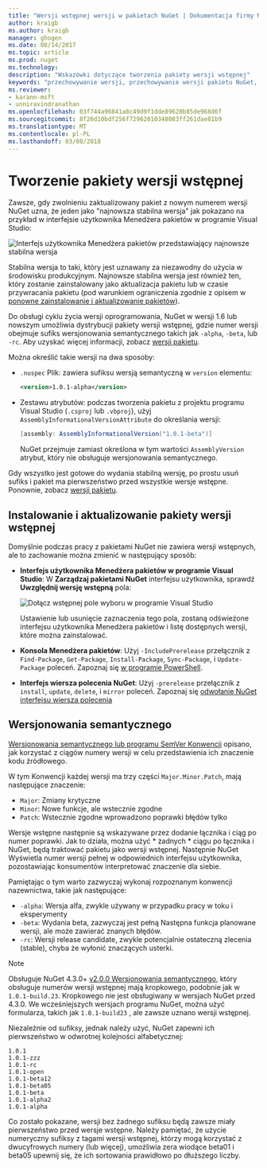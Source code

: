 ```yaml
---
title: "Wersji wstępnej wersji w pakietach NuGet | Dokumentacja firmy Microsoft"
author: kraigb
ms.author: kraigb
manager: ghogen
ms.date: 08/14/2017
ms.topic: article
ms.prod: nuget
ms.technology: 
description: "Wskazówki dotyczące tworzenia pakiety wersji wstępnej"
keywords: "przechowywanie wersji, przechowywanie wersji pakietu NuGet, wersje wstępne NuGet, wstępnej pakietów NuGet, wersje pakietu w wersji zapoznawczej, wersji RC pakietów, wersje pakietu w wersji Beta, wersjonowania semantycznego NuGet"
ms.reviewer:
- karann-msft
- unniravindranathan
ms.openlocfilehash: 03f744a96841a8c49d9f1dde89620b85de968d6f
ms.sourcegitcommit: 8f26d10bdf256f72962010348083ff261dae81b9
ms.translationtype: MT
ms.contentlocale: pl-PL
ms.lasthandoff: 03/08/2018
---
```

# <a name="building-pre-release-packages"></a>Tworzenie pakiety wersji wstępnej

Zawsze, gdy zwolnieniu zaktualizowany pakiet z nowym numerem wersji NuGet uzna, że jeden jako "najnowsza stabilna wersja" jak pokazano na przykład w interfejsie użytkownika Menedżera pakietów w programie Visual Studio:

![Interfejs użytkownika Menedżera pakietów przedstawiający najnowsze stabilna wersja](media/Prerelease_01-LatestStable.png)

Stabilna wersja to taki, który jest uznawany za niezawodny do użycia w środowisku produkcyjnym. Najnowsze stabilna wersja jest również ten, który zostanie zainstalowany jako aktualizacja pakietu lub w czasie przywracania pakietu (pod warunkiem ograniczenia zgodnie z opisem w [ponowne zainstalowanie i aktualizowanie pakietów](../consume-packages/reinstalling-and-updating-packages.md)).

Do obsługi cyklu życia wersji oprogramowania, NuGet w wersji 1.6 lub nowszym umożliwia dystrybucji pakiety wersji wstępnej, gdzie numer wersji obejmuje sufiks wersjonowania semantycznego takich jak `-alpha`, `-beta`, lub `-rc`. Aby uzyskać więcej informacji, zobacz [wersji pakietu](../reference/package-versioning.md#pre-release-versions).

Można określić takie wersji na dwa sposoby:

- `.nuspec` Plik: zawiera sufiksu wersją semantyczną w `version` elementu:

    ```xml
    <version>1.0.1-alpha</version>
    ```

- Zestawu atrybutów: podczas tworzenia pakietu z projektu programu Visual Studio (`.csproj` lub `.vbproj`), użyj `AssemblyInformationalVersionAttribute` do określania wersji:

    ```cs
    [assembly: AssemblyInformationalVersion("1.0.1-beta")]
    ```

    NuGet przejmuje zamiast określona w tym wartości `AssemblyVersion` atrybut, który nie obsługuje wersjonowania semantycznego.

Gdy wszystko jest gotowe do wydania stabilną wersję, po prostu usuń sufiks i pakiet ma pierwszeństwo przed wszystkie wersje wstępne. Ponownie, zobacz [wersji pakietu](../reference/package-versioning.md#pre-release-versions).

## <a name="installing-and-updating-pre-release-packages"></a>Instalowanie i aktualizowanie pakiety wersji wstępnej

Domyślnie podczas pracy z pakietami NuGet nie zawiera wersji wstępnych, ale to zachowanie można zmienić w następujący sposób:

- **Interfejs użytkownika Menedżera pakietów w programie Visual Studio**: W **Zarządzaj pakietami NuGet** interfejsu użytkownika, sprawdź **Uwzględnij wersję wstępną** pola:

    ![Dołącz wstępnej pole wyboru w programie Visual Studio](media/Prerelease_02-CheckPrerelease.png)

    Ustawienie lub usunięcie zaznaczenia tego pola, zostaną odświeżone interfejsu użytkownika Menedżera pakietów i listę dostępnych wersji, które można zainstalować.

- **Konsola Menedżera pakietów**: Użyj `-IncludePrerelease` przełącznik z `Find-Package`, `Get-Package`, `Install-Package`, `Sync-Package`, i `Update-Package` poleceń. Zapoznaj się [w programie PowerShell](../tools/powershell-reference.md).

- **Interfejs wiersza polecenia NuGet**: Użyj `-prerelease` przełącznik z `install`, `update`, `delete`, i `mirror` poleceń. Zapoznaj się [odwołanie NuGet interfejsu wiersza polecenia](../tools/nuget-exe-cli-reference.md)

## <a name="semantic-versioning"></a>Wersjonowania semantycznego

[Wersjonowania semantycznego lub programu SemVer Konwencji](http://semver.org/spec/v1.0.0.html) opisano, jak korzystać z ciągów numery wersji w celu przedstawienia ich znaczenie kodu źródłowego.

W tym Konwencji każdej wersji ma trzy części `Major.Minor.Patch`, mają następujące znaczenie:

- `Major`: Zmiany krytyczne
- `Minor`: Nowe funkcje, ale wstecznie zgodne
- `Patch`: Wstecznie zgodne wprowadzono poprawki błędów tylko

Wersje wstępne następnie są wskazywane przez dodanie łącznika i ciąg po numer poprawki. Jak to działa, można użyć * żadnych * ciągu po łącznika i NuGet, będą traktować pakietu jako wersji wstępnej. Następnie NuGet Wyświetla numer wersji pełnej w odpowiednich interfejsu użytkownika, pozostawiając konsumentów interpretować znaczenie dla siebie.

Pamiętając o tym warto zazwyczaj wykonaj rozpoznanym konwencji nazewnictwa, takie jak następujące:

- `-alpha`: Wersja alfa, zwykle używany w przypadku pracy w toku i eksperymenty
- `-beta`: Wydania beta, zazwyczaj jest pełną Następna funkcja planowane wersji, ale może zawierać znanych błędów.
- `-rc`: Wersji release candidate, zwykle potencjalnie ostateczną zlecenia (stable), chyba że wyłonić znaczących usterki.

> [!Note]
> Obsługuje NuGet 4.3.0+ [v2.0.0 Wersjonowania semantycznego](http://semver.org/spec/v2.0.0.html), który obsługuje numerów wersji wstępnej mają kropkowego, podobnie jak w `1.0.1-build.23`. Kropkowego nie jest obsługiwany w wersjach NuGet przed 4.3.0. We wcześniejszych wersjach programu NuGet, można użyć formularza, takich jak `1.0.1-build23` , ale zawsze uznano wersji wstępnej.

Niezależnie od sufiksy, jednak należy użyć, NuGet zapewni ich pierwszeństwo w odwrotnej kolejności alfabetycznej:

    1.0.1
    1.0.1-zzz
    1.0.1-rc
    1.0.1-open
    1.0.1-beta12
    1.0.1-beta05
    1.0.1-beta
    1.0.1-alpha2
    1.0.1-alpha

Co zostało pokazane, wersji bez żadnego sufiksu będą zawsze miały pierwszeństwo przed wersje wstępne. Należy pamiętać, że użycie numeryczny sufiksy z tagami wersji wstępnej, którzy mogą korzystać z dwucyfrowych numery (lub więcej), umożliwia zera wiodące beta01 i beta05 upewnij się, że ich sortowania prawidłowo po dłuższego liczby.
